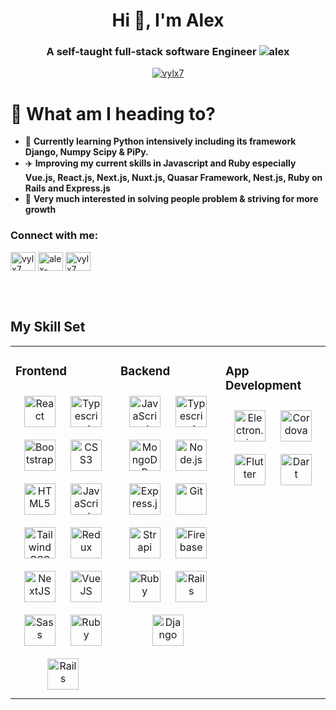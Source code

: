 <h1 align="center">Hi 👋, I'm Alex</h1>
<h3 align="center">A self-taught full-stack software Engineer <img src="https://komarev.com/ghpvc/?username=nrazam95&label=Profile%20views&color=0e75b6&style=flat" alt="alex" /> </h3>

<p align="center"> <a href="https://twitter.com/vylx7" target="blank"><img src="https://img.shields.io/twitter/follow/vylx7?logo=twitter&style=for-the-badge" alt="vylx7" /></a></p>

# 🚴 What am I heading to?
- 🤼 **Currently learning Python intensively including its framework Django, Numpy Scipy & PiPy.**
- ✈️ **Improving my current skills in Javascript and Ruby especially Vue.js, React.js, Next.js, Nuxt.js, Quasar Framework, Nest.js, Ruby on Rails and Express.js**
- 🧮 **Very much interested in solving people problem & striving for more growth**

<h3 align="left">Connect with me:</h3>
<p align="left">
<a href="https://twitter.com/vylx7" target="blank"><img align="center" src="https://raw.githubusercontent.com/rahuldkjain/github-profile-readme-generator/master/src/images/icons/Social/twitter.svg" alt="vylx7" height="30" width="40" /></a>
<a href="https://linkedin.com/in/alex-247304168/" target="blank"><img align="center" src="https://raw.githubusercontent.com/rahuldkjain/github-profile-readme-generator/master/src/images/icons/Social/linked-in-alt.svg" alt="alex-247304168" height="30" width="40" /></a>
<a href="https://instagram.com/vylx7" target="blank"><img align="center" src="https://raw.githubusercontent.com/rahuldkjain/github-profile-readme-generator/master/src/images/icons/Social/instagram.svg" alt="vylx7" height="30" width="40" /></a>
</p>


<br/>
<br/>


## My Skill Set  
<table><tr><td valign="top" width="33%">



### Frontend  
<div align="center">  
<a href="https://reactjs.org/" target="_blank"><img style="margin: 10px" src="https://profilinator.rishav.dev/skills-assets/react-original-wordmark.svg" alt="React" height="50" /></a>  
<a href="https://www.typescriptlang.org/" target="_blank"><img style="margin: 10px" src="https://www.tutorialsteacher.com/Content/images/home/typescript.svg" alt="Typescript" height="50" /></a> 
<a href="https://getbootstrap.com/docs/3.4/javascript/" target="_blank"><img style="margin: 10px" src="https://profilinator.rishav.dev/skills-assets/bootstrap-plain.svg" alt="Bootstrap" height="50" /></a>  
<a href="https://www.w3schools.com/css/" target="_blank"><img style="margin: 10px" src="https://profilinator.rishav.dev/skills-assets/css3-original-wordmark.svg" alt="CSS3" height="50" /></a>  
<a href="https://en.wikipedia.org/wiki/HTML5" target="_blank"><img style="margin: 10px" src="https://profilinator.rishav.dev/skills-assets/html5-original-wordmark.svg" alt="HTML5" height="50" /></a>  
<a href="https://www.javascript.com/" target="_blank"><img style="margin: 10px" src="https://profilinator.rishav.dev/skills-assets/javascript-original.svg" alt="JavaScript" height="50" /></a>  
<a href="https://www.tailwindcss.com/" target="_blank"><img style="margin: 10px" src="https://profilinator.rishav.dev/skills-assets/tailwindcss.svg" alt="Tailwind CSS" height="50" /></a>  
<a href="https://redux.js.org/" target="_blank"><img style="margin: 10px" src="https://profilinator.rishav.dev/skills-assets/redux-original.svg" alt="Redux" height="50" /></a>  
<a href="https://nextjs.org/" target="_blank"><img style="margin: 10px" src="https://profilinator.rishav.dev/skills-assets/nextjs.png" alt="NextJS" height="50" /></a>
<a href="https://vuejs.org/" target="_blank"><img style="margin: 10px" src="https://upload.wikimedia.org/wikipedia/commons/9/95/Vue.js_Logo_2.svg" alt="VueJS" height="50" /></a>
<a href="https://sass-lang.com/" target="_blank"><img style="margin: 10px" src="https://profilinator.rishav.dev/skills-assets/sass-original.svg" alt="Sass" height="50" /></a> 
<a href="https://www.ruby-lang.org/en/" target="_blank"><img style="margin: 10px" src="https://upload.wikimedia.org/wikipedia/commons/7/73/Ruby_logo.svg" alt="Ruby" height="50" /></a>
<a href="https://rubyonrails.org/" target="_blank"><img style="margin: 10px" src="https://res.cloudinary.com/practicaldev/image/fetch/s--jvDLhx0b--/c_imagga_scale,f_auto,fl_progressive,h_420,q_auto,w_1000/https://dev-to-uploads.s3.amazonaws.com/i/cpcr5w0kgl6j94tss7n9.png" alt="Rails" height="50" /></a>
</div>

</td><td valign="top" width="33%">



### Backend  
<div align="center">  
<a href="https://www.javascript.com/" target="_blank"><img style="margin: 10px" src="https://profilinator.rishav.dev/skills-assets/javascript-original.svg" alt="JavaScript" height="50" /></a>
<a href="https://www.typescriptlang.org/" target="_blank"><img style="margin: 10px" src="https://www.tutorialsteacher.com/Content/images/home/typescript.svg" alt="Typescript" height="50" /></a> 
<a href="https://www.mongodb.com/" target="_blank"><img style="margin: 10px" src="https://profilinator.rishav.dev/skills-assets/mongodb-original-wordmark.svg" alt="MongoDB" height="50" /></a>  
<a href="https://nodejs.org/" target="_blank"><img style="margin: 10px" src="https://profilinator.rishav.dev/skills-assets/nodejs-original-wordmark.svg" alt="Node.js" height="50" /></a>  
<a href="https://expressjs.com/" target="_blank"><img style="margin: 10px" src="https://profilinator.rishav.dev/skills-assets/express-original-wordmark.svg" alt="Express.js" height="50" /></a>  
<a href="https://github.com/" target="_blank"><img style="margin: 10px" src="https://profilinator.rishav.dev/skills-assets/git-scm-icon.svg" alt="Git" height="50" /></a>  
<a href="https://www.strapi.io/" target="_blank"><img style="margin: 10px" src="https://profilinator.rishav.dev/skills-assets/strapi.svg" alt="Strapi" height="50" /></a>  
<a href="https://firebase.google.com/" target="_blank"><img style="margin: 10px" src="https://profilinator.rishav.dev/skills-assets/firebase.png" alt="Firebase" height="50" /></a>  
<a href="https://www.ruby-lang.org/en/" target="_blank"><img style="margin: 10px" src="https://upload.wikimedia.org/wikipedia/commons/7/73/Ruby_logo.svg" alt="Ruby" height="50" /></a>
<a href="https://rubyonrails.org/" target="_blank"><img style="margin: 10px" src="https://res.cloudinary.com/practicaldev/image/fetch/s--jvDLhx0b--/c_imagga_scale,f_auto,fl_progressive,h_420,q_auto,w_1000/https://dev-to-uploads.s3.amazonaws.com/i/cpcr5w0kgl6j94tss7n9.png" alt="Rails" height="50" /></a>
<a href="https://www.djangoproject.com/" target="_blank"><img style="margin: 10px" src="https://www.javatpoint.com/django/images/django-tutorial.png" alt="Django" height="50" /></a>
</div>

</td><td valign="top" width="33%">



### App Development  
<div align="center">  
<a href="https://www.electronjs.org/" target="_blank"><img style="margin: 10px" src="https://upload.wikimedia.org/wikipedia/commons/9/91/Electron_Software_Framework_Logo.svg" alt="Electron.js" height="50" /></a>
<a href="https://cordova.apache.org/" target="_blank"><img style="margin: 10px" src="https://cordova.apache.org/static/img/cordova_bot.png" alt="Cordova" height="50" /></a>
<a href="https://flutter.dev/" target="_blank"><img style="margin: 10px" src="https://profilinator.rishav.dev/skills-assets/flutterio-icon.svg" alt="Flutter" height="50" /></a>  
<a href="https://dart.dev/" target="_blank"><img style="margin: 10px" src="https://profilinator.rishav.dev/skills-assets/dartlang-icon.svg" alt="Dart" height="50" /></a>  
</div>

</td></tr></table>  

<br/> 
